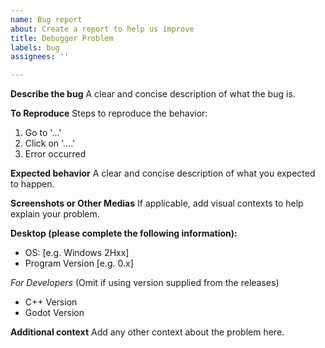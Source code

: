 ```yaml
---
name: Bug report
about: Create a report to help us improve
title: Debugger Problem
labels: bug
assignees: ''

---
```


**Describe the bug**
A clear and concise description of what the bug is.

**To Reproduce**
Steps to reproduce the behavior:
1. Go to '...'
2. Click on '....'
3. Error occurred

**Expected behavior**
A clear and concise description of what you expected to happen.

**Screenshots or Other Medias**
If applicable, add visual contexts to help explain your problem.

**Desktop (please complete the following information):**
 - OS: [e.g. Windows 2Hxx]
 - Program Version [e.g. 0.x]

*For Developers* (Omit if using version supplied from the releases)
 - C++ Version
 - Godot Version

**Additional context**
Add any other context about the problem here.
